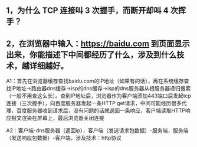 ## 1，为什么 TCP 连接叫 3 次握手，而断开却叫 4 次挥手？  

## 2，在浏览器中输入：https://baidu.com 到页面显示出来，你能描述下中间都经历了什么，涉及到什么技术，越详细越好。  

A1：首先在浏览器缓存查找baidu.com的IP地址（如果有的话），再在系统缓存查找IP地址→路由器dns缓存→isp的dns缓存→isp的dns服务器从根服务器递归搜索（一般不用查这么长）。查到IP地址后，浏览器作为客户端添加443端口后发起tcp连接（三次握手），向百度服务器发起一条HTTP get请求，中间可能经历很多代理，百度服务器收到请求后，没有问题的话就返回一条响应，客户端读取HTTP响应报文渲染在屏幕上，最后浏览器关闭连接  

A2：客户端-dns服务器（返回ip），客户端（发送请求包数据）-服务端，服务端（发送响应包数据）-客户端，涉及技术：http协议